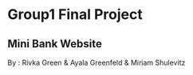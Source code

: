 # Group1 Final Project

## Mini Bank Website
By : Rivka Green & Ayala Greenfeld & Miriam Shulevitz 

